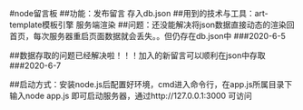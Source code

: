 #node留言板
##功能：发布留言 存入db.json
##用到的技术与工具：art-template模板引擎  服务端渲染
##问题：还没能解决将json数据直接动态的渲染回首页，每次服务器重启页面数据就会丢失。。但仍存在db.json中
###2020-6-5


##数据存取的问题已经解决啦！！！加入的新留言可以顺利在json中存取
###2020-6-7


##启动方式：安装node.js后配置好环境，cmd进入命令行，在app.js所属目录下输入node app.js 即可启动服务器，通过http://127.0.0.1:3000 可访问

